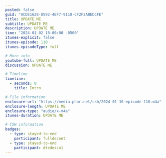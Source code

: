 ```yaml
---
posted: false
guid: "ACDE1628-D592-4BF7-9110-CF2F2A8EDCFE"
title: UPDATE ME
subtitle: UPDATE ME
description: UPDATE ME 
time: "2024-01-02 18:00:00 -0500"
itunes-explicit: false
itunes-episode: 110
itunes-episodeType: full

# More info
youtube-full: UPDATE ME
discussion: UPDATE ME

# Timeline
timeline:
  - seconds: 0
    title: Intro

# File information
enclosure-url: "https://media.phor.net/csh/2024-01-16-episode-110.m4a"
enclosure-length: UPDATE ME
enclosure-type: "audio/x-m4a"
itunes-duration: UPDATE ME

# CSH information
badges:
  - type: stayed-to-end
    participant: fulldecent
  - type: stayed-to-end
    participant: dtedesco1
---
```


<!--end of quick notes-->

